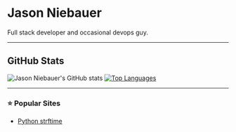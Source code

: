 # Jason Niebauer
Full stack developer and occasional devops guy.

<hr>

## GitHub Stats

![Jason Niebauer's GitHub stats](https://github-readme-stats.vercel.app/api?username=jasonniebauer&show_icons=false&private_count=true)
[![Top Languages](https://github-readme-stats.vercel.app/api/top-langs/?username=jasonniebauer&layout=compact)]()

<hr>

### :star: Popular Sites

- [Python strftime](https://www.pythonstrftime.com/)
